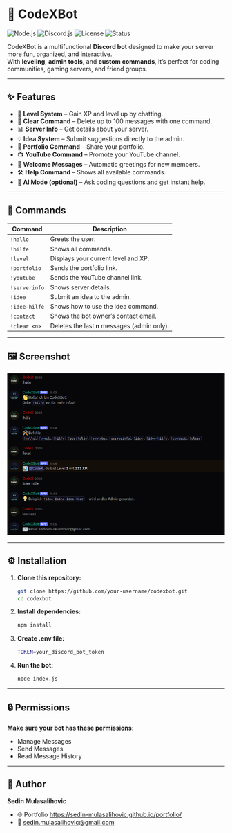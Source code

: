 # 🤖 CodeXBot

![Node.js](https://img.shields.io/badge/Node.js-18.x-green?logo=node.js)
![Discord.js](https://img.shields.io/badge/Discord.js-v14-blue?logo=discord)
![License](https://img.shields.io/badge/License-MIT-yellow)
![Status](https://img.shields.io/badge/Status-Online-success)

CodeXBot is a multifunctional **Discord bot** designed to make your server more fun, organized, and interactive.  
With **leveling**, **admin tools**, and **custom commands**, it’s perfect for coding communities, gaming servers, and friend groups.

---

## ✨ Features
- 🎯 **Level System** – Gain XP and level up by chatting.
- 🧹 **Clear Command** – Delete up to 100 messages with one command.
- 📊 **Server Info** – Get details about your server.
- 💡 **Idea System** – Submit suggestions directly to the admin.
- 📂 **Portfolio Command** – Share your portfolio.
- 📺 **YouTube Command** – Promote your YouTube channel.
- 🤝 **Welcome Messages** – Automatic greetings for new members.
- 🛠 **Help Command** – Shows all available commands.
- 🤖 **AI Mode (optional)** – Ask coding questions and get instant help.

---

## 📜 Commands
| Command         | Description |
|-----------------|-------------|
| `!hallo`        | Greets the user. |
| `!hilfe`        | Shows all commands. |
| `!level`        | Displays your current level and XP. |
| `!portfolio`    | Sends the portfolio link. |
| `!youtube`      | Sends the YouTube channel link. |
| `!serverinfo`   | Shows server details. |
| `!idee`         | Submit an idea to the admin. |
| `!idee-hilfe`   | Shows how to use the idea command. |
| `!contact`      | Shows the bot owner’s contact email. |
| `!clear <n>`    | Deletes the last **n** messages (admin only). |

---

## 🖼️ Screenshot 
![Bot Screenshot](codexbotscreen.png)

---

## ⚙️ Installation
1. **Clone this repository:**
   ```bash
   git clone https://github.com/your-username/codexbot.git
   cd codexbot
2. **Install dependencies:**
   ```bash
   npm install
3. **Create .env file:**
   ```bash
   TOKEN=your_discord_bot_token
4. **Run the bot:**
   ```bash
   node index.js
---
## 🔒 Permissions
**Make sure your bot has these permissions:**
- Manage Messages
- Send Messages
- Read Message History
---
## 👤 Author

**Sedin Mulasalihovic**
- 🌐 Portfolio https://sedin-mulasalihovic.github.io/portfolio/
- 📧 sedin.mulasalihovic@gmail.com
